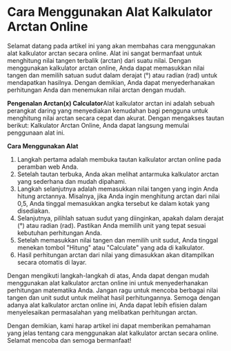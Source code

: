 Cara Menggunakan Alat Kalkulator Arctan Online
==============================================

Selamat datang pada artikel ini yang akan membahas cara menggunakan alat kalkulator arctan secara online. Alat ini sangat bermanfaat untuk menghitung nilai tangen terbalik (arctan) dari suatu nilai. Dengan menggunakan kalkulator arctan online, Anda dapat memasukkan nilai tangen dan memilih satuan sudut dalam derajat (°) atau radian (rad) untuk mendapatkan hasilnya. Dengan demikian, Anda dapat menyederhanakan perhitungan Anda dan menemukan nilai arctan dengan mudah.

**Pengenalan Arctan(x) Calculator**Alat kalkulator arctan ini adalah sebuah perangkat daring yang menyediakan kemudahan bagi pengguna untuk menghitung nilai arctan secara cepat dan akurat. Dengan mengakses tautan berikut: Kalkulator Arctan Online, Anda dapat langsung memulai penggunaan alat ini.

**Cara Menggunakan Alat**

1. Langkah pertama adalah membuka tautan kalkulator arctan online pada peramban web Anda.
2. Setelah tautan terbuka, Anda akan melihat antarmuka kalkulator arctan yang sederhana dan mudah dipahami.
3. Langkah selanjutnya adalah memasukkan nilai tangen yang ingin Anda hitung arctannya. Misalnya, jika Anda ingin menghitung arctan dari nilai 0,5, Anda tinggal memasukkan angka tersebut ke dalam kotak yang disediakan.
4. Selanjutnya, pilihlah satuan sudut yang diinginkan, apakah dalam derajat (°) atau radian (rad). Pastikan Anda memilih unit yang tepat sesuai kebutuhan perhitungan Anda.
5. Setelah memasukkan nilai tangen dan memilih unit sudut, Anda tinggal menekan tombol "Hitung" atau "Calculate" yang ada di kalkulator.
6. Hasil perhitungan arctan dari nilai yang dimasukkan akan ditampilkan secara otomatis di layar.

Dengan mengikuti langkah-langkah di atas, Anda dapat dengan mudah menggunakan alat kalkulator arctan online ini untuk menyederhanakan perhitungan matematika Anda. Jangan ragu untuk mencoba berbagai nilai tangen dan unit sudut untuk melihat hasil perhitungannya. Semoga dengan adanya alat kalkulator arctan online ini, Anda dapat lebih efisien dalam menyelesaikan permasalahan yang melibatkan perhitungan arctan.

Dengan demikian, kami harap artikel ini dapat memberikan pemahaman yang jelas tentang cara menggunakan alat kalkulator arctan secara online. Selamat mencoba dan semoga bermanfaat!